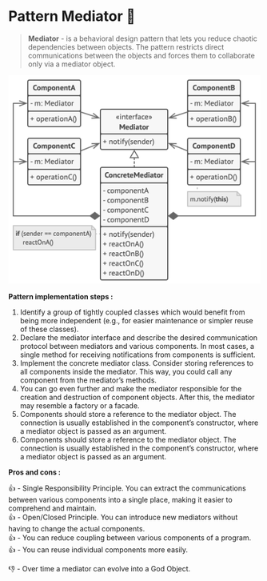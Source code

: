 # Pattern Mediator 🤝

> **Mediator** - is a behavioral design pattern that lets you reduce chaotic dependencies between objects. The pattern 
> restricts direct communications between the objects and forces them to collaborate only via a mediator object.

![mediator structure](../../assets/mediator-structure.png)

**Pattern implementation steps :**

1. Identify a group of tightly coupled classes which would benefit from being more independent (e.g., for easier 
   maintenance or simpler reuse of these classes).
2. Declare the mediator interface and describe the desired communication protocol between mediators and various 
   components. In most cases, a single method for receiving notifications from components is sufficient.
3. Implement the concrete mediator class. Consider storing references to all components inside the mediator. This way, 
   you could call any component from the mediator’s methods.
4. You can go even further and make the mediator responsible for the creation and destruction of component objects. 
   After this, the mediator may resemble a factory or a facade.
5. Components should store a reference to the mediator object. The connection is usually established in the component’s 
   constructor, where a mediator object is passed as an argument.
6. Components should store a reference to the mediator object. The connection is usually established in the component’s 
   constructor, where a mediator object is passed as an argument.

**Pros and cons :**

👍 - Single Responsibility Principle. You can extract the communications between various components into a single 
     place, making it easier to comprehend and maintain.\
👍 - Open/Closed Principle. You can introduce new mediators without having to change the actual components.\
👍 - You can reduce coupling between various components of a program.\
👍 - You can reuse individual components more easily.

👎 - Over time a mediator can evolve into a God Object.